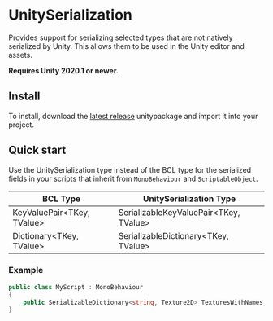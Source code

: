 # UnitySerialization

Provides support for serializing selected types that are not natively serialized by Unity. This allows them to be used in the Unity editor and assets.

**Requires Unity 2020.1 or newer.**

## Install

To install, download the [latest release](https://github.com/jonathanpotts/UnitySerialization/releases) unitypackage and import it into your project.

## Quick start

Use the UnitySerialization type instead of the BCL type for the serialized fields in your scripts that inherit from `MonoBehaviour` and `ScriptableObject`.

| BCL Type | UnitySerialization Type |
| --- | --- |
| KeyValuePair<TKey, TValue> | SerializableKeyValuePair<TKey, TValue> | 
| Dictionary<TKey, TValue> | SerializableDictionary<TKey, TValue> |

### Example

```cs
public class MyScript : MonoBehaviour
{
    public SerializableDictionary<string, Texture2D> TexturesWithNames;
}
```
